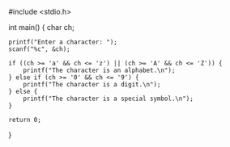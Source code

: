 #include <stdio.h>

int main() {
    char ch;

    printf("Enter a character: ");
    scanf("%c", &ch);

    if ((ch >= 'a' && ch <= 'z') || (ch >= 'A' && ch <= 'Z')) {
        printf("The character is an alphabet.\n");
    } else if (ch >= '0' && ch <= '9') {
        printf("The character is a digit.\n");
    } else {
        printf("The character is a special symbol.\n");
    }

    return 0;
}
